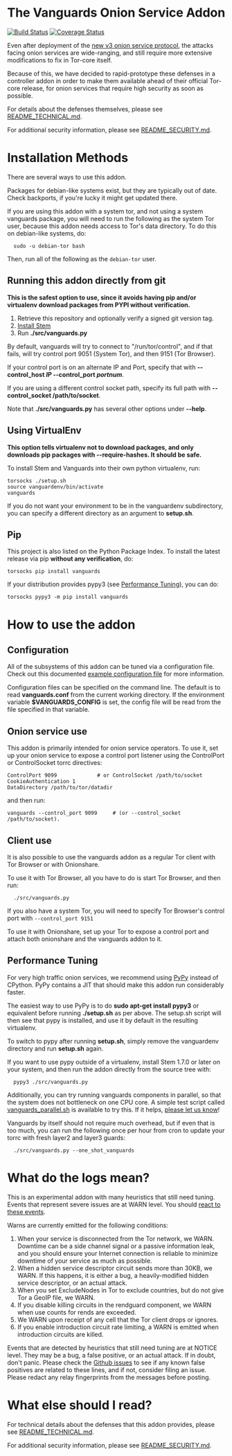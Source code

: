 # The Vanguards Onion Service Addon

[![Build Status](https://travis-ci.org/mikeperry-tor/vanguards.png?branch=master)](https://travis-ci.org/mikeperry-tor/vanguards) [![Coverage Status](https://coveralls.io/repos/github/mikeperry-tor/vanguards/badge.png?branch=master)](https://coveralls.io/github/mikeperry-tor/vanguards?branch=master)

Even after deployment of the [new v3 onion service
protocol](https://gitweb.torproject.org/torspec.git/tree/proposals/224-rend-spec-ng.txt),
the attacks facing onion services are wide-ranging, and still require
more extensive modifications to fix in Tor-core itself.

Because of this, we have decided to rapid-prototype these defenses in a
controller addon in order to make them available ahead of their official
Tor-core release, for onion services that require high security as soon as
possible.

For details about the defenses themselves, please see
[README\_TECHNICAL.md](https://github.com/mikeperry-tor/vanguards/blob/master/README_TECHNICAL.md).

For additional security information, please see
[README\_SECURITY.md](https://github.com/mikeperry-tor/vanguards/blob/master/README_SECURITY.md).

# Installation Methods

There are several ways to use this addon.

Packages for debian-like systems exist, but they are typically out of date.
Check backports, if you're lucky it might get updated there.

If you are using this addon with a system tor, and not using a system
vanguards package, you will need to run the following as the system Tor user,
because this addon needs access to Tor's data directory. To do this on
debian-like systems, do:

```
  sudo -u debian-tor bash
```

Then, run all of the following as the `debian-tor` user.

## Running this addon directly from git

**This is the safest option to use, since it avoids having pip and/or
virtualenv download packages from PYPI without verification.**

1. Retrieve this repository and optionally verify a signed git version tag.
2. [Install Stem](https://stem.torproject.org/download.html)
3. Run **./src/vanguards.py**

By default, vanguards will try to connect to "/run/tor/control", and if that
fails, will try control port 9051 (System Tor), and then 9151 (Tor Browser).

If your control port is on an alternate IP and Port, specify that with
**--control_host _IP_ --control_port _portnum_**.

If you are using a different control socket path, specify its full path with
**--control_socket /path/to/socket**.

Note that **./src/vanguards.py** has several other options under **--help**.

## Using VirtualEnv

**This option tells virtualenv not to download packages, and only downloads
pip packages with --require-hashes. It should be safe.**

To install Stem and Vanguards into their own python virtualenv, run:

```
torsocks ./setup.sh
source vanguardenv/bin/activate
vanguards
```

If you do not want your environment to be in the vanguardenv subdirectory, you
can specify a different directory as an argument to **setup.sh**.

## Pip

This project is also listed on the Python Package Index. To install the
latest release via pip **without any verification**, do:

```
torsocks pip install vanguards
```

If your distribution provides pypy3 (see
[Performance Tuning](#performance-tuning)), you can do:

```
torsocks pypy3 -m pip install vanguards
```

# How to use the addon

## Configuration

All of the subsystems of this addon can be tuned via a configuration file.
Check out this documented [example configuration file](https://github.com/mikeperry-tor/vanguards/blob/master/vanguards-example.conf) for more information.

Configuration files can be specified on the command line. The default is to
read **vanguards.conf** from the current working directory. If the environment
variable **$VANGUARDS\_CONFIG** is set, the config file will be read from the
file specified in that variable.

## Onion service use

This addon is primarily intended for onion service operators. To use it,
set up your onion service to expose a control port listener using the
ControlPort or ControlSocket torrc directives:

```
ControlPort 9099             # or ControlSocket /path/to/socket
CookieAuthentication 1
DataDirectory /path/to/tor/datadir
```

and then run:

```
vanguards --control_port 9099     # (or --control_socket /path/to/socket).
```

## Client use

It is also possible to use the vanguards addon as a regular Tor client with
Tor Browser or with Onionshare.

To use it with Tor Browser, all you have to do is start Tor Browser, and then run:
```
  ./src/vanguards.py
```

If you also have a system Tor, you will need to specify Tor Browser's control
port with `--control_port 9151`

To use it with Onionshare, set up your Tor to expose a control port and attach
both onionshare and the vanguards addon to it.

## Performance Tuning

For very high traffic onion services, we recommend using
[PyPy](https://pypy.org) instead of CPython. PyPy contains a JIT that should
make this addon run considerably faster.

The easiest way to use PyPy is to do **sudo apt-get install pypy3** or
equivalent before running **./setup.sh** as per above. The setup.sh script will
then see that pypy is installed, and use it by default in the resulting
virtualenv.

To switch to pypy after running **setup.sh**, simply remove the vanguardenv
directory and run **setup.sh** again.

If you want to use pypy outside of a virtualenv, install Stem 1.7.0 or later
on your system, and then run the addon directly from the source tree with:

```
  pypy3 ./src/vanguards.py
```

Additionally, you can try running vanguards components in parallel, so that
the system does not bottleneck on one CPU core. A simple test script called
[vanguards\_parallel.sh](https://github.com/mikeperry-tor/vanguards/blob/master/vanguards_parallel.sh)
is available to try this. If it helps,
[please let us know](https://github.com/mikeperry-tor/vanguards/issues/62)!

Vanguards by itself should not require much overhead, but if even that is too
much, you can run the following once per hour from cron to update your torrc
with fresh layer2 and layer3 guards:

```
  ./src/vanguards.py --one_shot_vanguards
```

# What do the logs mean?

This is an experimental addon with many heuristics that still need tuning.
Events that represent severe issues are at WARN level. You should
[react to these events](https://github.com/mikeperry-tor/vanguards/blob/master/README_SECURITY.md#monitor-your-service).

Warns are currently emitted for the following conditions:

1. When your service is disconnected from the Tor network, we WARN. Downtime
can be a side channel signal or a passive information leak,
and you should ensure your Internet connection is reliable to minimize
downtime of your service as much as possible.
2. When a hidden service descriptor circuit sends more than 30KB, we WARN. If this
happens, it is either a bug, a heavily-modified hidden service descriptor,
or an actual attack.
3. When you set ExcludeNodes in Tor to exclude countries, but do not give
Tor a GeoIP file, we WARN.
4. If you disable killing circuits in the rendguard component, we WARN when
use counts for rends are exceeded.
5. We WARN upon receipt of any cell that the Tor client drops or ignores.
6. If you enable introduction circuit rate limiting, a WARN is emitted when
introduction circuits are killed.

Events that are detected by heuristics that still need tuning are at NOTICE
level. They may be a bug, a false positive, or an actual attack. If in doubt,
don't panic. Please check the [Github
issues](https://github.com/mikeperry-tor/vanguards/issues/) to see if any
known false positives are related to these lines, and if not, consider filing
an issue. Please redact any relay fingerprints from the messages before
posting.

# What else should I read?

For technical details about the defenses that this addon provides, please see
[README\_TECHNICAL.md](https://github.com/mikeperry-tor/vanguards/blob/master/README_TECHNICAL.md).

For additional security information, please see
[README\_SECURITY.md](https://github.com/mikeperry-tor/vanguards/blob/master/README_SECURITY.md).

